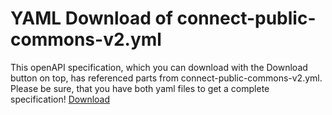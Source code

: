 # YAML Download of connect-public-commons-v2.yml
This openAPI specification, which you can download with the Download button on top, has referenced parts from
connect-public-commons-v2.yml. Please be sure, that you have both yaml files
to get a complete specification! <a class="link-button" href="connect-public-commons-v2.yml">Download</a>